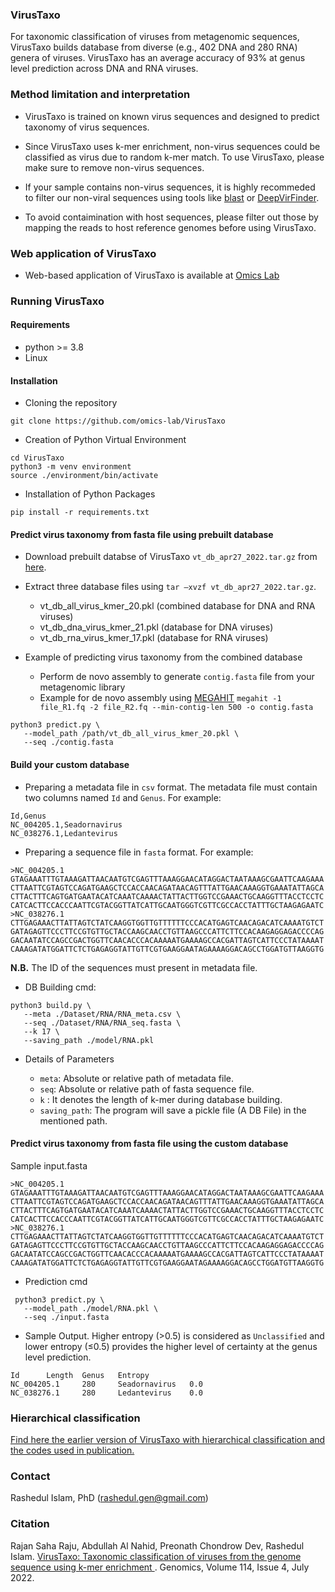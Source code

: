 ### VirusTaxo

For taxonomic classification of viruses from metagenomic sequences, VirusTaxo builds database from diverse (e.g., 402 DNA and 280 RNA) genera of viruses. VirusTaxo has an average accuracy of 93% at genus level prediction across DNA and RNA viruses.

### Method limitation and interpretation

- VirusTaxo is trained on known virus sequences and designed to predict taxonomy of virus sequences. 

- Since VirusTaxo uses k-mer enrichment, non-virus sequences could be classified as virus due to random k-mer match. To use VirusTaxo, please make sure to remove non-virus sequences.    

- If your sample contains non-virus sequences, it is highly recommeded to filter our non-viral sequences using tools like [blast](https://www.ncbi.nlm.nih.gov/labs/virus/vssi/#/find-data/sequence) or [DeepVirFinder](https://github.com/jessieren/DeepVirFinder). 

- To avoid contaimination with host sequences, please filter out those by mapping the reads to host reference genomes before using VirusTaxo. 

### Web application of VirusTaxo

- Web-based application of VirusTaxo is available at [Omics Lab](https://omics-lab.com/virustaxo) 


### Running VirusTaxo 
#### Requirements 
- python >= 3.8
- Linux

#### Installation
 - Cloning the repository
```
git clone https://github.com/omics-lab/VirusTaxo
```
 - Creation of Python Virtual Environment
```
cd VirusTaxo
python3 -m venv environment
source ./environment/bin/activate
```
 - Installation of Python Packages
```
pip install -r requirements.txt
```

#### Predict virus taxonomy from fasta file using prebuilt database

- Download prebuilt databse of VirusTaxo `vt_db_apr27_2022.tar.gz` from [here](https://drive.google.com/file/d/1j9rcFi6AMjA7tSqSizAQO7GpZw-brauZ/view?usp=sharing).
- Extract three database files using `tar –xvzf vt_db_apr27_2022.tar.gz`. 
   - vt_db_all_virus_kmer_20.pkl  (combined database for DNA and RNA viruses)  
   - vt_db_dna_virus_kmer_21.pkl  (database for DNA viruses)
   - vt_db_rna_virus_kmer_17.pkl  (database for RNA viruses)

- Example of predicting virus taxonomy from the combined database 
   - Perform de novo assembly to generate `contig.fasta` file from your metagenomic library
   - Example for de novo assembly using [MEGAHIT](https://academic.oup.com/bioinformatics/article/31/10/1674/177884) `megahit -1 file_R1.fq -2 file_R2.fq --min-contig-len 500 -o contig.fasta`

```
python3 predict.py \
   --model_path /path/vt_db_all_virus_kmer_20.pkl \
   --seq ./contig.fasta
```

#### Build your custom database

- Preparing a metadata file in `csv` format. The metadata file must contain two columns named `Id`  and `Genus`. For example:
```
Id,Genus
NC_004205.1,Seadornavirus
NC_038276.1,Ledantevirus
```

- Preparing a sequence file in `fasta` format. For example:

```
>NC_004205.1
GTAGAAATTTGTAAAGATTAACAATGTCGAGTTTAAAGGAACATAGGACTAATAAAGCGAATTCAAGAAA
CTTAATTCGTAGTCCAGATGAAGCTCCACCAACAGATAACAGTTTATTGAACAAAGGTGAAATATTAGCA
CTTACTTTCAGTGATGAATACATCAAATCAAAACTATTACTTGGTCCGAAACTGCAAGGTTTACCTCCTC
CATCACTTCCACCCAATTCGTACGGTTATCATTGCAATGGGTCGTTCGCCACCTATTTGCTAAGAGAATC
>NC_038276.1
CTTGAGAAACTTATTAGTCTATCAAGGTGGTTGTTTTTTCCCACATGAGTCAACAGACATCAAAATGTCT
GATAGAGTTCCCTTCCGTGTTGCTACCAAGCAACCTGTTAAGCCCATTCTTCCACAAGAGGAGACCCCAG
GACAATATCCAGCCGACTGGTTCAACACCCACAAAAATGAAAAGCCACGATTAGTCATTCCCTATAAAAT
CAAAGATATGGATTCTCTGAGAGGTATTGTTCGTGAAGGAATAGAAAAGGACAGCCTGGATGTTAAGGTG
```

 **N.B.** The ID of the sequences must present in metadata file.


 - DB Building cmd:
```
python3 build.py \
   --meta ./Dataset/RNA/RNA_meta.csv \
   --seq ./Dataset/RNA/RNA_seq.fasta \
   --k 17 \
   --saving_path ./model/RNA.pkl
```

 - Details of Parameters 
  
   - `meta`: Absolute or relative path of metadata file.
   - `seq`: Absolute or relative path of fasta sequence file.
   - `k` : It denotes the length of k-mer during database building.
   - `saving_path`: The program will save a pickle file (A DB File) in the mentioned path.

   
#### Predict virus taxonomy from fasta file using the custom database

Sample input.fasta

```
>NC_004205.1
GTAGAAATTTGTAAAGATTAACAATGTCGAGTTTAAAGGAACATAGGACTAATAAAGCGAATTCAAGAAA
CTTAATTCGTAGTCCAGATGAAGCTCCACCAACAGATAACAGTTTATTGAACAAAGGTGAAATATTAGCA
CTTACTTTCAGTGATGAATACATCAAATCAAAACTATTACTTGGTCCGAAACTGCAAGGTTTACCTCCTC
CATCACTTCCACCCAATTCGTACGGTTATCATTGCAATGGGTCGTTCGCCACCTATTTGCTAAGAGAATC
>NC_038276.1
CTTGAGAAACTTATTAGTCTATCAAGGTGGTTGTTTTTTCCCACATGAGTCAACAGACATCAAAATGTCT
GATAGAGTTCCCTTCCGTGTTGCTACCAAGCAACCTGTTAAGCCCATTCTTCCACAAGAGGAGACCCCAG
GACAATATCCAGCCGACTGGTTCAACACCCACAAAAATGAAAAGCCACGATTAGTCATTCCCTATAAAAT
CAAAGATATGGATTCTCTGAGAGGTATTGTTCGTGAAGGAATAGAAAAGGACAGCCTGGATGTTAAGGTG
```

- Prediction cmd
```
 python3 predict.py \
   --model_path ./model/RNA.pkl \
   --seq ./input.fasta
```

- Sample Output. Higher entropy (>0.5) is considered as `Unclassified` and lower entropy (≤0.5) provides the higher level of certainty at the genus level prediction.

```
Id      Length  Genus   Entropy
NC_004205.1     280     Seadornavirus   0.0
NC_038276.1     280     Ledantevirus    0.0
```

### Hierarchical classification 

[Find here the earlier version of VirusTaxo with hierarchical classification and the codes used in publication.](https://github.com/omics-lab/VirusTaxo_Hierarchical)

### Contact
Rashedul Islam, PhD (rashedul.gen@gmail.com)

### Citation

Rajan Saha Raju, Abdullah Al Nahid, Preonath Chondrow Dev,  Rashedul Islam. [VirusTaxo: Taxonomic classification of viruses from the genome sequence using k-mer enrichment
](https://www.sciencedirect.com/science/article/pii/S0888754322001598). Genomics, Volume 114, Issue 4, July 2022.

